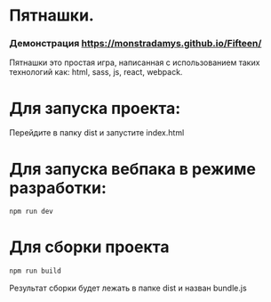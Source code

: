 # Пятнашки. 
### Демонстрация https://monstradamys.github.io/Fifteen/
Пятнашки это простая игра, написанная с использованием таких технологий как: html, sass, js, react, webpack.
# Для запуска проекта:
Перейдите в папку dist и запустите index.html
# Для запуска вебпака в режиме разработки:
```js
npm run dev
```
# Для сборки проекта
```js
npm run build
```
Результат сборки будет лежать в папке dist и назван bundle.js
